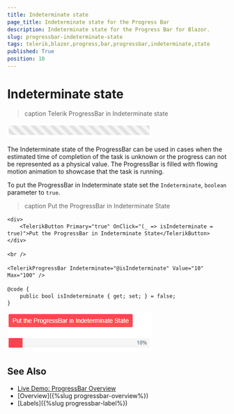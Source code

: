 ```yaml
---
title: Indeterminate state
page_title: Indeterminate state for the Progress Bar
description: Indeterminate state for the Progress Bar for Blazor.
slug: progressbar-indeterminate-state
tags: telerik,blazor,progress,bar,progressbar,indeterminate,state
published: True
position: 10
---
```


# Indeterminate state

>caption Telerik ProgressBar in Indeterminate state

![progress bar in indeterminate state](images/progress-bar-indeterminate-example.gif)

The Indeterminate state of the ProgressBar can be used in cases when the estimated time of completion of the task is unknown or the progress can not be represented as a physical value. The ProgressBar is filled with flowing motion animation to showcase that the task is running. 

To put the ProgressBar in Indeterminate state set the `Indeterminate`, `boolean` parameter to `true`.

>caption Put the ProgressBar in Indeterminate State

````CSHTML
<div>
    <TelerikButton Primary="true" OnClick="(_ => isIndeterminate = true)">Put the ProgressBar in Indeterminate State</TelerikButton>
</div>

<br />

<TelerikProgressBar Indeterminate="@isIndeterminate" Value="10" Max="100" />

@code {
    public bool isIndeterminate { get; set; } = false;
}
````

![put the progress bar in indeterminate state example](images/progress-bar-in-indeterminate-state-example.gif)


## See Also

  * [Live Demo: ProgressBar Overview](https://demos.telerik.com/blazor-ui/loader/overview)
  * [Overview]({%slug progressbar-overview%})
  * [Labels]({%slug progressbar-label%})
  
